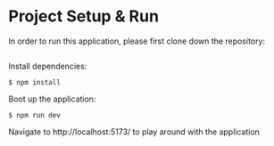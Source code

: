 # Project Setup & Run

In order to run this application, please first clone down the repository:

```

```

Install dependencies:

```
$ npm install
```

Boot up the application:

```
$ npm run dev
```

Navigate to http://localhost:5173/ to play around with the application
